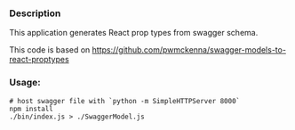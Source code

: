 ### Description

This application generates React prop types from swagger schema.

This code is based on https://github.com/pwmckenna/swagger-models-to-react-proptypes

### Usage:

```
# host swagger file with `python -m SimpleHTTPServer 8000`
npm install
./bin/index.js > ./SwaggerModel.js
```